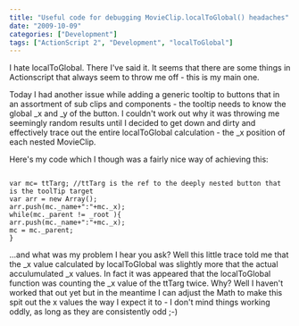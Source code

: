 ```yaml
---
title: "Useful code for debugging MovieClip.localToGlobal() headaches"
date: "2009-10-09"
categories: ["Development"]
tags: ["ActionScript 2", "Development", "localToGlobal"]
---
```


I hate localToGlobal. There I've said it. It seems that there are some things in Actionscript that always seem to throw me off - this is my main one.

Today I had another issue while adding a generic tooltip to buttons that in an assortment of sub clips and components - the tooltip needs to know the global \_x and \_y of the button. I couldn't work out why it was throwing me seemingly random results until I decided to get down and dirty and effectively trace out the entire localToGlobal calculation - the \_x position of each nested MovieClip.

Here's my code which I though was a fairly nice way of achieving this:

```
  
var mc= ttTarg; //ttTarg is the ref to the deeply nested button that is the toolTip target  
var arr = new Array();  
arr.push(mc._name+":"+mc._x);  
while(mc._parent != _root ){  
arr.push(mc._name+":"+mc._x);  
mc = mc._parent;  
}
```

...and what was my problem I hear you ask? Well this little trace told me that the \_x value calculated by localToGlobal was slightly more that the actual acculumulated \_x values. In fact it was appeared that the localToGlobal function was counting the \_x value of the ttTarg twice. Why? Well I haven't worked that out yet but in the meantime I can adjust the Math to make this spit out the x values the way I expect it to - I don't mind things working oddly, as long as they are consistently odd ;-)
